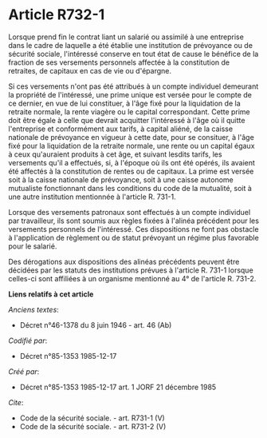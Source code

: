 # Article R732-1

Lorsque prend fin le contrat liant un salarié ou assimilé à une entreprise dans le cadre de laquelle a été établie une
institution de prévoyance ou de sécurité sociale, l'intéressé conserve en tout état de cause le bénéfice de la fraction de
ses versements personnels affectée à la constitution de retraites, de capitaux en cas de vie ou d'épargne. 

Si ces versements n'ont pas été attribués à un compte individuel demeurant la propriété de l'intéressé, une prime unique est
versée pour le compte de ce dernier, en vue de lui constituer, à l'âge fixé pour la liquidation de la retraite normale, la
rente viagère ou le capital correspondant. Cette prime doit être égale à celle que devrait acquitter l'intéressé à l'âge où
il quitte l'entreprise et conformément aux tarifs, à capital aliéné, de la caisse nationale de prévoyance en vigueur à cette
date, pour se consituer, à l'âge fixé pour la liquidation de la retraite normale, une rente ou un capital égaux à ceux
qu'auraient produits à cet âge, et suivant lesdits tarifs, les versements qu'il a effectués, si, à l'époque où ils ont été
opérés, ils avaient été affectés à la constitution de rentes ou de capitaux. La prime est versée soit à la caisse nationale
de prévoyance, soit à une caisse autonome mutualiste fonctionnant dans les conditions du code de la mutualité, soit à une
autre institution mentionnée à l'article R. 731-1. 

Lorsque des versements patronaux sont effectués à un compte individuel par travailleur, ils sont soumis aux règles fixées à
l'alinéa précédent pour les versements personnels de l'intéressé. Ces dispositions ne font pas obstacle à l'application de
règlement ou de statut prévoyant un régime plus favorable pour le salarié. 

Des dérogations aux dispositions des alinéas précédents peuvent être décidées par les statuts des institutions prévues à
l'article R. 731-1 lorsque celles-ci sont affiliées à un organisme mentionné au 4° de l'article R. 731-2.

**Liens relatifs à cet article**

_Anciens textes_:

  - Décret n°46-1378 du 8 juin 1946 - art. 46 (Ab)

_Codifié par_:

  - Décret n°85-1353 1985-12-17

_Créé par_:

  - Décret n°85-1353 1985-12-17 art. 1 JORF 21 décembre 1985

_Cite_:

  - Code de la sécurité sociale. - art. R731-1 (V)
  - Code de la sécurité sociale. - art. R731-2 (V)
